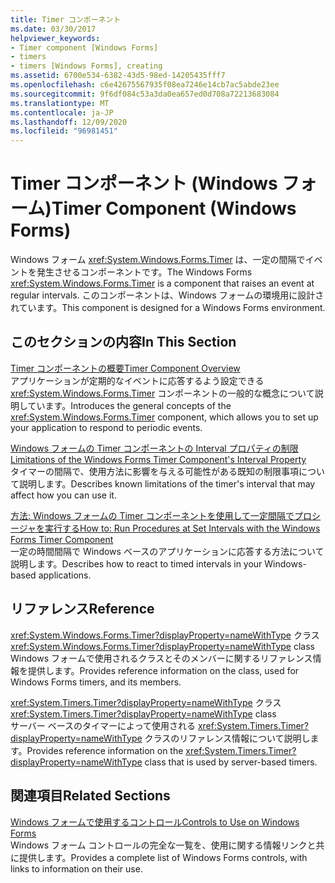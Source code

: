```yaml
---
title: Timer コンポーネント
ms.date: 03/30/2017
helpviewer_keywords:
- Timer component [Windows Forms]
- timers
- timers [Windows Forms], creating
ms.assetid: 6700e534-6382-43d5-98ed-14205435fff7
ms.openlocfilehash: c6e42675567935f08ea7246e14cb7ac5abde23ee
ms.sourcegitcommit: 9f6df084c53a3da0ea657ed0d708a72213683084
ms.translationtype: MT
ms.contentlocale: ja-JP
ms.lasthandoff: 12/09/2020
ms.locfileid: "96981451"
---
```

# <a name="timer-component-windows-forms"></a><span data-ttu-id="d75cc-102">Timer コンポーネント (Windows フォーム)</span><span class="sxs-lookup"><span data-stu-id="d75cc-102">Timer Component (Windows Forms)</span></span>
<span data-ttu-id="d75cc-103">Windows フォーム <xref:System.Windows.Forms.Timer> は、一定の間隔でイベントを発生させるコンポーネントです。</span><span class="sxs-lookup"><span data-stu-id="d75cc-103">The Windows Forms <xref:System.Windows.Forms.Timer> is a component that raises an event at regular intervals.</span></span> <span data-ttu-id="d75cc-104">このコンポーネントは、Windows フォームの環境用に設計されています。</span><span class="sxs-lookup"><span data-stu-id="d75cc-104">This component is designed for a Windows Forms environment.</span></span>  
  
## <a name="in-this-section"></a><span data-ttu-id="d75cc-105">このセクションの内容</span><span class="sxs-lookup"><span data-stu-id="d75cc-105">In This Section</span></span>  
 [<span data-ttu-id="d75cc-106">Timer コンポーネントの概要</span><span class="sxs-lookup"><span data-stu-id="d75cc-106">Timer Component Overview</span></span>](timer-component-overview-windows-forms.md)  
 <span data-ttu-id="d75cc-107">アプリケーションが定期的なイベントに応答するよう設定できる <xref:System.Windows.Forms.Timer> コンポーネントの一般的な概念について説明しています。</span><span class="sxs-lookup"><span data-stu-id="d75cc-107">Introduces the general concepts of the <xref:System.Windows.Forms.Timer> component, which allows you to set up your application to respond to periodic events.</span></span>  
  
 [<span data-ttu-id="d75cc-108">Windows フォームの Timer コンポーネントの Interval プロパティの制限</span><span class="sxs-lookup"><span data-stu-id="d75cc-108">Limitations of the Windows Forms Timer Component's Interval Property</span></span>](limitations-of-the-timer-component-interval-property.md)  
 <span data-ttu-id="d75cc-109">タイマーの間隔で、使用方法に影響を与える可能性がある既知の制限事項について説明します。</span><span class="sxs-lookup"><span data-stu-id="d75cc-109">Describes known limitations of the timer's interval that may affect how you can use it.</span></span>  
  
 [<span data-ttu-id="d75cc-110">方法: Windows フォームの Timer コンポーネントを使用して一定間隔でプロシージャを実行する</span><span class="sxs-lookup"><span data-stu-id="d75cc-110">How to: Run Procedures at Set Intervals with the Windows Forms Timer Component</span></span>](run-procedures-at-set-intervals-with-wf-timer-component.md)  
 <span data-ttu-id="d75cc-111">一定の時間間隔で Windows ベースのアプリケーションに応答する方法について説明します。</span><span class="sxs-lookup"><span data-stu-id="d75cc-111">Describes how to react to timed intervals in your Windows-based applications.</span></span>  
  
## <a name="reference"></a><span data-ttu-id="d75cc-112">リファレンス</span><span class="sxs-lookup"><span data-stu-id="d75cc-112">Reference</span></span>  
 <span data-ttu-id="d75cc-113"><xref:System.Windows.Forms.Timer?displayProperty=nameWithType> クラス</span><span class="sxs-lookup"><span data-stu-id="d75cc-113"><xref:System.Windows.Forms.Timer?displayProperty=nameWithType> class</span></span>  
 <span data-ttu-id="d75cc-114">Windows フォームで使用されるクラスとそのメンバーに関するリファレンス情報を提供します。</span><span class="sxs-lookup"><span data-stu-id="d75cc-114">Provides reference information on the class, used for Windows Forms timers, and its members.</span></span>  
  
 <span data-ttu-id="d75cc-115"><xref:System.Timers.Timer?displayProperty=nameWithType> クラス</span><span class="sxs-lookup"><span data-stu-id="d75cc-115"><xref:System.Timers.Timer?displayProperty=nameWithType> class</span></span>  
 <span data-ttu-id="d75cc-116">サーバー ベースのタイマーによって使用される <xref:System.Timers.Timer?displayProperty=nameWithType> クラスのリファレンス情報について説明します。</span><span class="sxs-lookup"><span data-stu-id="d75cc-116">Provides reference information on the <xref:System.Timers.Timer?displayProperty=nameWithType> class that is used by server-based timers.</span></span>  
  
## <a name="related-sections"></a><span data-ttu-id="d75cc-117">関連項目</span><span class="sxs-lookup"><span data-stu-id="d75cc-117">Related Sections</span></span>  
 [<span data-ttu-id="d75cc-118">Windows フォームで使用するコントロール</span><span class="sxs-lookup"><span data-stu-id="d75cc-118">Controls to Use on Windows Forms</span></span>](controls-to-use-on-windows-forms.md)  
 <span data-ttu-id="d75cc-119">Windows フォーム コントロールの完全な一覧を、使用に関する情報リンクと共に提供します。</span><span class="sxs-lookup"><span data-stu-id="d75cc-119">Provides a complete list of Windows Forms controls, with links to information on their use.</span></span>  
